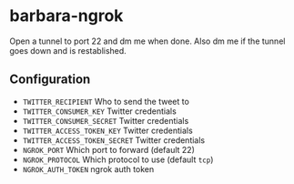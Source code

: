 # barbara-ngrok

Open a tunnel to port 22 and dm me when done.  Also dm me if the tunnel goes down and is restablished.

## Configuration

* `TWITTER_RECIPIENT` Who to send the tweet to
* `TWITTER_CONSUMER_KEY` Twitter credentials
* `TWITTER_CONSUMER_SECRET` Twitter credentials
* `TWITTER_ACCESS_TOKEN_KEY` Twitter credentials
* `TWITTER_ACCESS_TOKEN_SECRET` Twitter credentials
* `NGROK_PORT` Which port to forward (default 22)
* `NGROK_PROTOCOL` Which protocol to use (default `tcp`)
* `NGROK_AUTH_TOKEN` ngrok auth token
